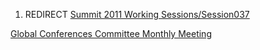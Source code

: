 1.  REDIRECT [Summit 2011 Working
    Sessions/Session037](Summit_2011_Working_Sessions/Session037 "wikilink")

[Global Conferences Committee Monthly
Meeting](Category:Summit_2011_OWASP_Governance_Track "wikilink")